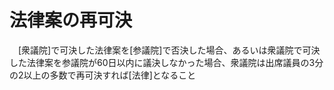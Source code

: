 # 法律案の再可決
　[衆議院]で可決した法律案を[参議院]で否決した場合、あるいは衆議院で可決した法律案を参議院が60日以内に議決しなかった場合、衆議院は出席議員の3分の2以上の多数で再可決すれば[法律]となること
